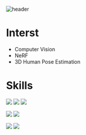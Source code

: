 ![header](https://capsule-render.vercel.app/api?type=transparent&color=auto&height=150&section=header&text=Who%20am%20I?&fontSize=60&fontColor=000000&fontAlignY=50)

# Interst
- Computer Vision
- NeRF
- 3D Human Pose Estimation

# Skills
<img src="https://img.shields.io/badge/java-%23007396.svg?&style=for-the-badge&logo=java&logoColor=white" /> <img src="https://img.shields.io/badge/python-%233776AB.svg?&style=for-the-badge&logo=python&logoColor=white" /> <img src="https://img.shields.io/badge/c-%23A8B9CC.svg?&style=for-the-badge&logo=c&logoColor=black" />

<img src="https://img.shields.io/badge/flutter-%2302569B.svg?&style=for-the-badge&logo=flutter&logoColor=white" /> <img src="https://img.shields.io/badge/firebase-%23FFCA28.svg?&style=for-the-badge&logo=firebase&logoColor=black" />

<img src="https://img.shields.io/badge/tensorflow-%23FF6F00.svg?&style=for-the-badge&logo=tensorflow&logoColor=white" /> <img src="https://img.shields.io/badge/pytorch-%23EE4C2C.svg?&style=for-the-badge&logo=pytorch&logoColor=white" />
